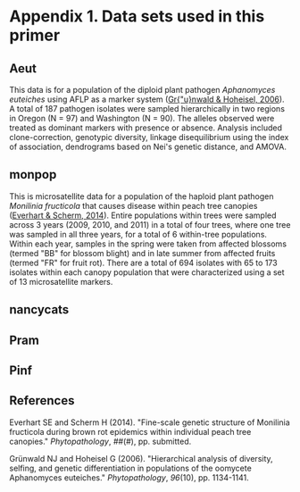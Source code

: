 


Appendix 1. Data sets used in this primer
=====

Aeut
----

This data is for a population of the diploid plant pathogen *Aphanomyces euteiches* using AFLP as a marker system (<a href="">Gr{\"u}nwald & Hoheisel, 2006</a>). A total of 187 pathogen isolates were sampled hierarchically in two regions in Oregon (N = 97) and Washington (N = 90). The alleles observed were treated as dominant markers with presence or absence. Analysis included clone-correction, genotypic diversity, linkage disequilibrium using the index of association, dendrograms based on Nei's genetic distance, and AMOVA.


monpop
----

This is microsatellite data for a population of the haploid plant pathogen *Monilinia fructicola* that causes disease within peach tree canopies (<a href="">Everhart & Scherm, 2014</a>).  Entire populations within trees were sampled across 3 years (2009, 2010, and 2011) in a total of four trees, where one tree was sampled in all three years, for a total of 6 within-tree populations.  Within each year, samples in the spring were taken from affected blossoms (termed "BB" for blossom blight) and in late summer from affected fruits (termed "FR" for fruit rot).  There are a total of 694 isolates with 65 to 173 isolates within each canopy population that were characterized using a set of 13 microsatellite markers. 

nancycats
----


Pram
----


Pinf
----



References
----------
Everhart SE and Scherm H (2014). "Fine-scale genetic structure of
Monilinia fructicola during brown rot epidemics within individual
peach tree canopies." _Phytopathology_, *##*(#), pp. submitted.

Grünwald NJ and Hoheisel G (2006). "Hierarchical analysis of
diversity, selfing, and genetic differentiation in populations of
the oomycete Aphanomyces euteiches." _Phytopathology_, *96*(10),
pp. 1134-1141.

